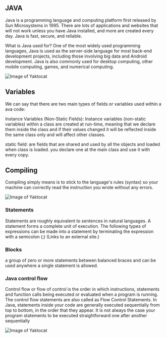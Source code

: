 ## JAVA
 
Java is a programming language and computing platform first released by Sun Microsystems in 1995. There are lots of applications and websites that will not work unless you have Java installed, and more are created every day. Java is fast, secure, and reliable.

What is Java used for?
One of the most widely used programming languages, Java is used as the server-side language for most back-end development projects, including those involving big data and Android development. Java is also commonly used for desktop computing, other mobile computing, games, and numerical computing.

![Image of Yaktocat](https://p92.com/binaries/content/gallery/p92website/technologies/java-details.png)


## Variables
We can say that there are two main types of fields or variables used within a ava code:

Instance Variables (Non-Static Fields): Instance variables (non-static variables) within a class are created at run-time, meaning that we declare them inside the class and if their values changed it will be reflected inside the same class only and will affect other classes.

static field: are fields that are shared and used by all the objects and loaded when class is loaded. you declare one at the main class and use it with every copy.


## Compiling
Compiling simply means is to stick to the language's rules (syntax) so your machine can correctly read the instruction you wrote without any errors.


![Image of Yaktocat](https://dotnettutorials.net/wp-content/uploads/2020/08/If-Else-Statement-Control-Flow-Chart-in-Java.png)

### Statements 
Statements are roughly equivalent to sentences in natural languages. A statement forms a complete unit of execution. The following types of expressions can be made into a statement by terminating the expression with a semicolon (;) (Links to an external site.)
### Blocks
a group of zero or more statements between balanced braces and can be used anywhere a single statement is allowed.


### Java control flow 
Control flow or flow of control is the order in which instructions, statements and function calls being executed or evaluated when a program is running. The control flow statements are also called as Flow Control Statements. In Java, statements inside your code are generally executed sequentially from top to bottom, in the order that they appear. It is not always the case your program statements to be executed straightforward one after another sequentially

![Image of Yaktocat](http://w3adda.com/wp-content/uploads/2018/12/java-control-statements-1024x547.jpg)

